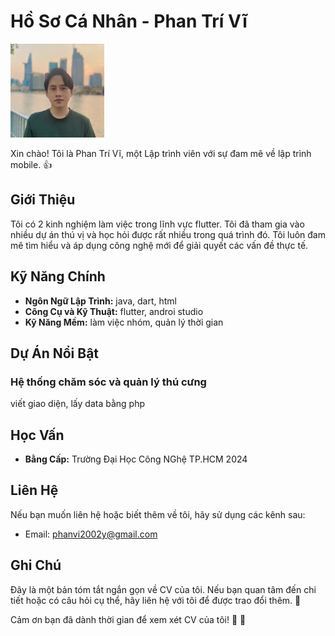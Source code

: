 # Hồ Sơ Cá Nhân - Phan Trí Vĩ
<img src="ava.jpg" alt="Ảnh đại diện" width="150" height="150">

Xin chào! Tôi là Phan Trí Vĩ, một Lập trình viên với sự đam mê về lập trình mobile. :+1:

## Giới Thiệu

Tôi có 2 kinh nghiệm làm việc trong lĩnh vực flutter. Tôi đã tham gia vào nhiều dự án thú vị và học hỏi được rất nhiều trong quá trình đó. Tôi luôn đam mê tìm hiểu và áp dụng công nghệ mới để giải quyết các vấn đề thực tế.

## Kỹ Năng Chính

- **Ngôn Ngữ Lập Trình:** java, dart, html
- **Công Cụ và Kỹ Thuật:** flutter, androi studio
- **Kỹ Năng Mềm:** làm việc nhóm, quản lý thời gian

## Dự Án Nổi Bật

### Hệ thống chăm sóc và quản lý thú cưng

viết giao diện, lấy data bằng php


## Học Vấn

- **Bằng Cấp:** Trường Đại Học Công NGhệ TP.HCM 2024

## Liên Hệ

Nếu bạn muốn liên hệ hoặc biết thêm về tôi, hãy sử dụng các kênh sau:

- Email: phanvi2002y@gmail.com

## Ghi Chú

Đây là một bản tóm tắt ngắn gọn về CV của tôi. Nếu bạn quan tâm đến chi tiết hoặc có câu hỏi cụ thể, hãy liên hệ với tôi để được trao đổi thêm. :green_heart:

Cảm ơn bạn đã dành thời gian để xem xét CV của tôi! :black_heart: :blue_heart:
